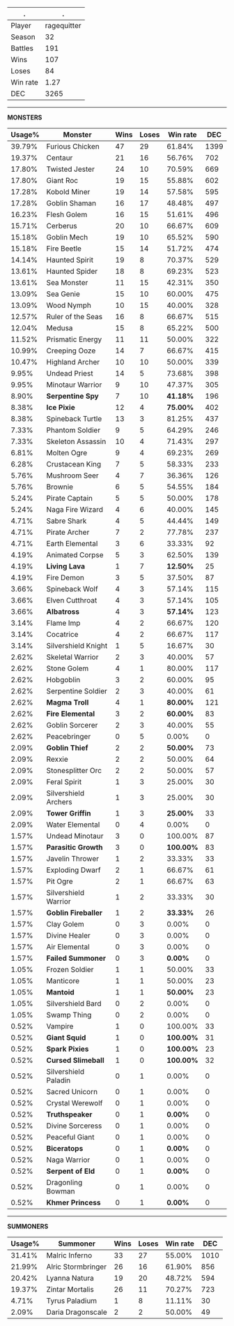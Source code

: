 .|.
|-|-
Player|ragequitter
Season|32
Battles|191
Wins|107
Loses|84
Win rate|1.27
DEC|3265

---
**MONSTERS**

Usage%|Monster|Wins|Loses|Win rate|DEC|
-|-|-|-|-|-|
39.79%|Furious Chicken|47|29|61.84%|1399|
19.37%|Centaur|21|16|56.76%|702|
17.80%|Twisted Jester|24|10|70.59%|669|
17.80%|Giant Roc|19|15|55.88%|602|
17.28%|Kobold Miner|19|14|57.58%|595|
17.28%|Goblin Shaman|16|17|48.48%|497|
16.23%|Flesh Golem|16|15|51.61%|496|
15.71%|Cerberus|20|10|66.67%|609|
15.18%|Goblin Mech|19|10|65.52%|590|
15.18%|Fire Beetle|15|14|51.72%|474|
14.14%|Haunted Spirit|19|8|70.37%|529|
13.61%|Haunted Spider|18|8|69.23%|523|
13.61%|Sea Monster|11|15|42.31%|350|
13.09%|Sea Genie|15|10|60.00%|475|
13.09%|Wood Nymph|10|15|40.00%|328|
12.57%|Ruler of the Seas|16|8|66.67%|515|
12.04%|Medusa|15|8|65.22%|500|
11.52%|Prismatic Energy|11|11|50.00%|322|
10.99%|Creeping Ooze|14|7|66.67%|415|
10.47%|Highland Archer|10|10|50.00%|339|
9.95%|Undead Priest|14|5|73.68%|398|
9.95%|Minotaur Warrior|9|10|47.37%|305|
8.90%|**Serpentine Spy**|7|10|**41.18%**|196|
8.38%|**Ice Pixie**|12|4|**75.00%**|402|
8.38%|Spineback Turtle|13|3|81.25%|437|
7.33%|Phantom Soldier|9|5|64.29%|246|
7.33%|Skeleton Assassin|10|4|71.43%|297|
6.81%|Molten Ogre|9|4|69.23%|269|
6.28%|Crustacean King|7|5|58.33%|233|
5.76%|Mushroom Seer|4|7|36.36%|126|
5.76%|Brownie|6|5|54.55%|184|
5.24%|Pirate Captain|5|5|50.00%|178|
5.24%|Naga Fire Wizard|4|6|40.00%|145|
4.71%|Sabre Shark|4|5|44.44%|149|
4.71%|Pirate Archer|7|2|77.78%|237|
4.71%|Earth Elemental|3|6|33.33%|92|
4.19%|Animated Corpse|5|3|62.50%|139|
4.19%|**Living Lava**|1|7|**12.50%**|25|
4.19%|Fire Demon|3|5|37.50%|87|
3.66%|Spineback Wolf|4|3|57.14%|115|
3.66%|Elven Cutthroat|4|3|57.14%|105|
3.66%|**Albatross**|4|3|**57.14%**|123|
3.14%|Flame Imp|4|2|66.67%|120|
3.14%|Cocatrice|4|2|66.67%|117|
3.14%|Silvershield Knight|1|5|16.67%|30|
2.62%|Skeletal Warrior|2|3|40.00%|57|
2.62%|Stone Golem|4|1|80.00%|117|
2.62%|Hobgoblin|3|2|60.00%|95|
2.62%|Serpentine Soldier|2|3|40.00%|61|
2.62%|**Magma Troll**|4|1|**80.00%**|121|
2.62%|**Fire Elemental**|3|2|**60.00%**|83|
2.62%|Goblin Sorcerer|2|3|40.00%|55|
2.62%|Peacebringer|0|5|0.00%|0|
2.09%|**Goblin Thief**|2|2|**50.00%**|73|
2.09%|Rexxie|2|2|50.00%|64|
2.09%|Stonesplitter Orc|2|2|50.00%|57|
2.09%|Feral Spirit|1|3|25.00%|30|
2.09%|Silvershield Archers|1|3|25.00%|30|
2.09%|**Tower Griffin**|1|3|**25.00%**|33|
2.09%|Water Elemental|0|4|0.00%|0|
1.57%|Undead Minotaur|3|0|100.00%|87|
1.57%|**Parasitic Growth**|3|0|**100.00%**|83|
1.57%|Javelin Thrower|1|2|33.33%|33|
1.57%|Exploding Dwarf|2|1|66.67%|61|
1.57%|Pit Ogre|2|1|66.67%|63|
1.57%|Silvershield Warrior|1|2|33.33%|30|
1.57%|**Goblin Fireballer**|1|2|**33.33%**|26|
1.57%|Clay Golem|0|3|0.00%|0|
1.57%|Divine Healer|0|3|0.00%|0|
1.57%|Air Elemental|0|3|0.00%|0|
1.57%|**Failed Summoner**|0|3|**0.00%**|0|
1.05%|Frozen Soldier|1|1|50.00%|33|
1.05%|Manticore|1|1|50.00%|23|
1.05%|**Mantoid**|1|1|**50.00%**|23|
1.05%|Silvershield Bard|0|2|0.00%|0|
1.05%|Swamp Thing|0|2|0.00%|0|
0.52%|Vampire|1|0|100.00%|33|
0.52%|**Giant Squid**|1|0|**100.00%**|31|
0.52%|**Spark Pixies**|1|0|**100.00%**|23|
0.52%|**Cursed Slimeball**|1|0|**100.00%**|32|
0.52%|Silvershield Paladin|0|1|0.00%|0|
0.52%|Sacred Unicorn|0|1|0.00%|0|
0.52%|Crystal Werewolf|0|1|0.00%|0|
0.52%|**Truthspeaker**|0|1|**0.00%**|0|
0.52%|Divine Sorceress|0|1|0.00%|0|
0.52%|Peaceful Giant|0|1|0.00%|0|
0.52%|**Biceratops**|0|1|**0.00%**|0|
0.52%|Naga Warrior|0|1|0.00%|0|
0.52%|**Serpent of Eld**|0|1|**0.00%**|0|
0.52%|Dragonling Bowman|0|1|0.00%|0|
0.52%|**Khmer Princess**|0|1|**0.00%**|0|

---
**SUMMONERS**

Usage%|Summoner|Wins|Loses|Win rate|DEC|
-|-|-|-|-|-|
31.41%|Malric Inferno|33|27|55.00%|1010|
21.99%|Alric Stormbringer|26|16|61.90%|856|
20.42%|Lyanna Natura|19|20|48.72%|594|
19.37%|Zintar Mortalis|26|11|70.27%|723|
4.71%|Tyrus Paladium|1|8|11.11%|30|
2.09%|Daria Dragonscale|2|2|50.00%|49|
